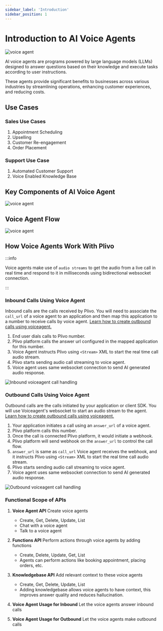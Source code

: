 ```yaml
---
sidebar_label: 'Introduction'
sidebar_position: 1
---
```


# Introduction to AI Voice Agents

![voice agent](/img/voice_bot_icon.svg)

AI voice agents are programs powered by large language models (LLMs) designed to answer questions based on their knowledge and execute tasks according to user instructions.

These agents provide significant benefits to businesses across various industries by streamlining operations, enhancing customer experiences, and reducing costs.

## Use Cases

### Sales Use Cases
1. Appointment Scheduling
2. Upselling
3. Customer Re-engagement
4. Order Placement

### Support Use Case
1. Automated Customer Support
2. Voice Enabled Knowledge Base

## Key Components of AI Voice Agent

![voice agent](/img/voice_agent_arch.svg)

## Voice Agent Flow

![voice agent](/img/agent_flow.svg)


## How Voice Agents Work With Plivo

:::info

Voice agents make use of `audio streams` to get the audio from a live call in real time and respond to it in milliseconds using bidirectional websocket connection.

:::


### Inbound Calls Using Voice Agent

Inbound calls are the calls received by Plivo. You will need to associate the `call_url`  of a voice agent to an application and then map this application to a number to receive calls by voice agent. [Learn how to create outbound calls using voiceagent.](Inbound%20Calls%20with%20Voiceagent.md)

1. End user dials calls to Plivo number.
2. Plivo platform calls the answer url configured in the mapped application for this number.
3. Voice Agent instructs Plivo using `<Stream>` XML to start the real time call audio stream.
4. Plivo starts sending audio call streaming to voice agent. 
5. Voice agent uses same websocket connection to send AI generated audio response.

![Inbound voiceagent call handling](/img/inbound_voicebot_v1.svg)


### Outbound Calls Using Voice Agent

Outbound calls are the calls initiated by your application or client SDK. You will use Voiceagent's websocket to start an audio stream to the agent. [Learn how to create outbound calls using voiceagent.](Outbound%20Calls%20with%20Voiceagent.md)

1. Your application initiates a call using an `answer_url` of a voice agent.
2. Plivo platform calls this number.
3. Once the call is connected Plivo platform, it would initiate a webhook. 
4. Plivo platform will send webhook on the `answer_url` to control the call flow.
5. `answer_url` is same as `call_url` Voice agent receives the webhook, and it instructs Plivo using `<Stream>` XML to start the real time call audio stream.
6. Plivo starts sending audio call streaming to voice agent.
7. Voice agent uses same websocket connection to send AI generated audio response.



![Outbound voiceagent call handling](/img/Outbound_voicebot_v1.svg)

### Functional Scope of APIs

1. **Voice Agent API** Create voice agents
    - Create, Get, Delete, Update, List
    - Chat with a voice agent
    - Talk to a voice agent
2. **Functions API** Perform actions through voice agents by adding functions
    - Create, Delete, Update, Get, List
    - Agents can perform actions like booking appointment, placing orders, etc.
3. **Knowledgebase API** Add relevant context to these voice agents
    - Create, Get, Delete, Update, List
    - Adding knowledgebase allows voice agents to have context, this improves answer quality and reduces hallucination.

4. **Voice Agent Usage for Inbound** Let the voice agents answer inbound calls
 
5. **Voice Agent Usage for Outbound** Let the voice agents make outbound calls




